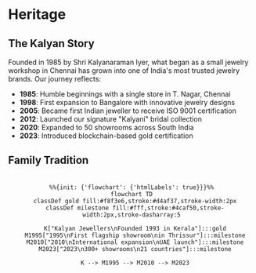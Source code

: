 

# Heritage

## The Kalyan Story

Founded in 1985 by Shri Kalyanaraman Iyer, what began as a small jewelry workshop in Chennai has grown into one of India's most trusted jewelry brands. Our journey reflects:

- **1985**: Humble beginnings with a single store in T. Nagar, Chennai
- **1998**: First expansion to Bangalore with innovative jewelry designs
- **2005**: Became first Indian jeweller to receive ISO 9001 certification
- **2012**: Launched our signature "Kalyani" bridal collection
- **2020**: Expanded to 50 showrooms across South India
- **2023**: Introduced blockchain-based gold certification

## Family Tradition


```mermaid
%%{init: {'flowchart': {'htmlLabels': true}}}%%
flowchart TD
  classDef gold fill:#f8f3e6,stroke:#d4af37,stroke-width:2px
  classDef milestone fill:#fff,stroke:#4caf50,stroke-width:2px,stroke-dasharray:5

  K["Kalyan Jewellers\nFounded 1993 in Kerala"]:::gold
  M1995["1995\nFirst flagship showroom\nin Thrissur"]:::milestone
  M2010["2010\nInternational expansion\nUAE launch"]:::milestone
  M2023["2023\n300+ showrooms\n21 countries"]:::milestone

  K --> M1995 --> M2010 --> M2023
```
<style>
/* Mermaid diagram styling */
.mermaid {
    background: var(--md-code-bg-color);
    border-radius: 8px;
    padding: 16px;
    margin: 20px 0;
    text-align: center;
  }
  
  /* Gold-themed nodes */
  .mermaid .node rect.gold {
    filter: drop-shadow(0 2px 4px rgba(212, 175, 55, 0.3));
  }
</style>


